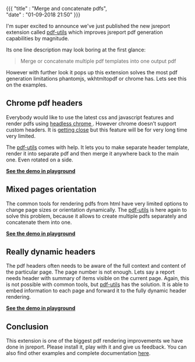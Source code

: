﻿{{{
    "title"    : "Merge and concatenate pdfs",	   
    "date"     : "01-09-2018 21:50"	
}}}

I'm super excited to announce we've just published the new jsreport extension called [pdf-utils](/learn/pdf-utils) which improves jsreport pdf generation capabilities by magnitude.

Its one line description may look boring at the first glance:

> Merge or concatenate multiple pdf templates into one output pdf

However with further look it pops up this extension solves the most pdf generation limitations phantomjs, wkhtmltopdf or chrome has. Lets see this on the examples.

## Chrome pdf headers
Everybody would like to use the latest css and javascript features and render pdfs using [headless chrome ](/learn/chrome-pdf). However chrome doesn't support custom headers. It is [getting close](https://github.com/GoogleChrome/puppeteer/issues/373) but this feature will be for very long time very limited.

The [pdf-utils](/learn/pdf-utils) comes with help. It lets you to make separate header template, render it into separate pdf and then merge it anywhere back to the main one. Even rotated on a side.

**[See the demo in playground](https://playground.jsreport.net/studio/workspace/SkDFywLpe/574)**

## Mixed pages orientation

The common tools for rendering pdfs from html have very limited options to change page sizes or orientation dynamically. The [pdf-utils](/learn/pdf-utils) is here again to solve this problem, because it allows to create multiple pdfs separately and concatenate them into one. 

**[See the demo in playground](https://playground.jsreport.net/studio/workspace/BkujXYfVG/10)**


## Really dynamic headers

The pdf headers often needs to be aware of the full context and content of the particular page. The page number is not enough. Lets say a report needs header with summary of items visible on the current page. Again, this is not possible with common tools, but [pdf-utils](/learn/pdf-utils) has the solution. It is able to embed information to each page and forward it to the fully dynamic header rendering.


**[See the demo in playground](https://playground.jsreport.net/studio/workspace/BkEHf9MNG/11)**

## Conclusion

This extension is one of the biggest pdf rendering improvements we have done in jsreport. Please install it, play with it and give us feedback.
You can also find other examples and complete documentation [here](/learn/pdf-utils).


